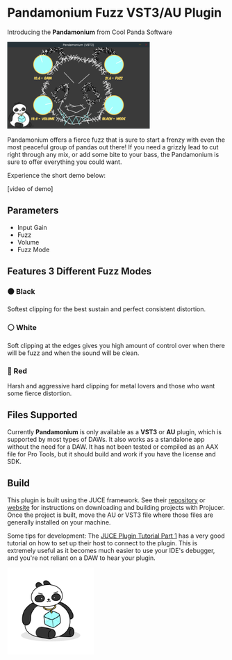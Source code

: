 # Pandamonium Fuzz VST3/AU Plugin
Introducing the **Pandamonium** from Cool Panda Software

<p>
    <img alt="Pandamonium Interface" src="/Assets/interface.png" height="200">
</p>

Pandamonium offers a fierce fuzz that is sure to start a frenzy with even the most peaceful group of pandas out there! If you need a grizzly lead to cut right through any mix, or add some bite to your bass, the Pandamonium is sure to offer everything you could want.

Experience the short demo below:

[video of demo]

## Parameters
* Input Gain
* Fuzz
* Volume
* Fuzz Mode

## Features 3 Different Fuzz Modes
### ⚫ Black
Softest clipping for the best sustain and perfect consistent distortion.

### ⚪ White
Soft clipping at the edges gives you high amount of control over when there will be fuzz and when the sound will be clean.

### 🔴 Red
Harsh and aggressive hard clipping for metal lovers and those who want some fierce distortion.

## Files Supported
Currently **Pandamonium** is only available as a **VST3** or **AU** plugin, which is supported by most types of DAWs. It also works as a standalone app without the need for a DAW. It has not been tested or compiled as an AAX file for Pro Tools, but it should build and work if you have the license and SDK.

## Build
This plugin is built using the JUCE framework. See their [repository](https://github.com/juce-framework/JUCE) or [website](https://juce.com/) for instructions on downloading and building projects with Projucer. Once the project is built, move the AU or VST3 file where those files are generally installed on your machine.

Some tips for development:
The [JUCE Plugin Tutorial Part 1](https://docs.juce.com/master/tutorial_create_projucer_basic_plugin.html) has a very good tutorial on how to set up their host to connect to the plugin. This is extremely useful as it becomes much easier to use your IDE's debugger, and you're not reliant on a DAW to hear your plugin.

<a href="https://www.coolxpanda.com/">
    <img alt="Cool Panda Logo" src="/Assets/coolxpandapng.png" height="200">
</a>
